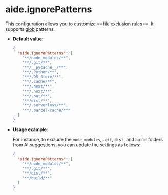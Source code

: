 # aide.ignorePatterns

This configuration allows you to customize ==file exclusion rules==. It supports [glob](https://github.com/isaacs/node-glob) patterns.

- **Default value:**

  ```json
  {
    "aide.ignorePatterns": [
      "**/node_modules/**",
      "**/.git/**",
      "**/__pycache__/**",
      "**/.Python/**",
      "**/.DS_Store/**",
      "**/.cache/**",
      "**/.next/**",
      "**/.nuxt/**",
      "**/.out/**",
      "**/dist/**",
      "**/.serverless/**",
      "**/.parcel-cache/**"
    ]
  }
  ```

- **Usage example:**

  For instance, to exclude the `node_modules`, `.git`, `dist`, and `build` folders from AI suggestions, you can update the settings as follows:

  ```json
  {
    "aide.ignorePatterns": [
      "**/node_modules/**",
      "**/.git/**",
      "**/dist/**",
      "**/build/**"
    ]
  }
  ```
